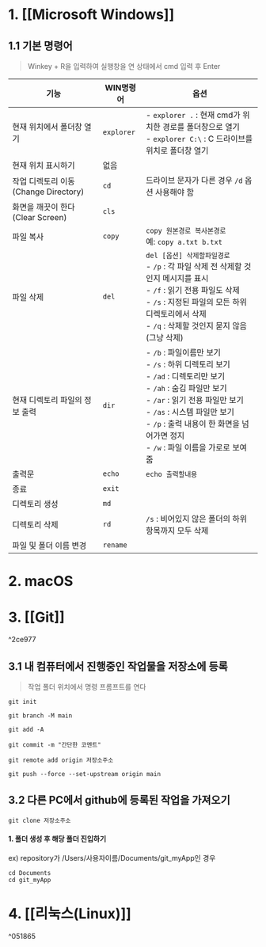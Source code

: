 # 1. [[Microsoft Windows]]
## 1.1 기본 명령어

> Winkey + R을 입력하여 실행창을 연 상태에서 cmd 입력 후 Enter

| 기능                            | WIN명령어     | 옵션                                                                                                                                                                                                                |
| ----------------------------- | ---------- | ----------------------------------------------------------------------------------------------------------------------------------------------------------------------------------------------------------------- |
| 현재 위치에서 폴더창 열기                | `explorer` | - `explorer .` : 현재 cmd가 위치한 경로를 폴더창으로 열기 <br> - `explorer C:\` : C 드라이브를 위치로 폴더창 열기                                                                                                                              |
| 현재 위치 표시하기                    | 없음         |                                                                                                                                                                                                                   |
| 작업 디렉토리 이동 (Change Directory) | `cd`       | 드라이브 문자가 다른 경우 `/d` 옵션 사용해야 함                                                                                                                                                                                     |
| 화면을 깨끗이 한다 (Clear Screen)     | `cls`      |                                                                                                                                                                                                                   |
| 파일 복사                         | `copy`     | `copy 원본경로 복사본경로` <br> 예: `copy a.txt b.txt`                                                                                                                                                                      |
| 파일 삭제                         | `del`      | `del [옵션] 삭제할파일경로` <br> - `/p` : 각 파일 삭제 전 삭제할 것인지 메시지를 표시 <br> - `/f` : 읽기 전용 파일도 삭제 <br> - `/s` : 지정된 파일의 모든 하위 디렉토리에서 삭제 <br> - `/q` : 삭제할 것인지 묻지 않음 (그냥 삭제)                                                   |
| 현재 디렉토리 파일의 정보 출력             | `dir`      | - `/b` : 파일이름만 보기 <br> - `/s` : 하위 디렉토리 보기 <br> - `/ad` : 디렉토리만 보기 <br> - `/ah` : 숨김 파일만 보기 <br> - `/ar` : 읽기 전용 파일만 보기 <br> - `/as` : 시스템 파일만 보기 <br> - `/p` : 출력 내용이 한 화면을 넘어가면 정지 <br> - `/w` : 파일 이름을 가로로 보여줌 |
| 출력문                           | `echo`     | `echo 출력할내용`                                                                                                                                                                                                      |
| 종료                            | `exit`     |                                                                                                                                                                                                                   |
| 디렉토리 생성                       | `md`       |                                                                                                                                                                                                                   |
| 디렉토리 삭제                       | `rd`       | `/s` : 비어있지 않은 폴더의 하위 항목까지 모두 삭제                                                                                                                                                                                  |
| 파일 및 폴더 이름 변경                 | `rename`   |                                                                                                                                                                                                                   |
# 2. macOS

# 3. [[Git]]
^2ce977

## 3.1 내 컴퓨터에서 진행중인 작업물을 저장소에 등록
> 작업 폴더 위치에서 명령 프롬프트를 연다
~~~
git init

git branch -M main

git add -A

git commit -m "간단한 코멘트"

git remote add origin 저장소주소

git push --force --set-upstream origin main
~~~

## 3.2 다른 PC에서 github에 등록된 작업을 가져오기
~~~
git clone 저장소주소
~~~
#### 1. 폴더 생성 후 해당 폴더 진입하기

ex) repository가 /Users/사용자이름/Documents/git_myApp인 경우
~~~
cd Documents
cd git_myApp
~~~

# 4. [[리눅스(Linux)]]
^051865

